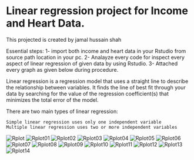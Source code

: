 # Linear regression project for Income and Heart Data.

This projected is created by jamal hussain shah 

Essential steps:
1- import both income and heart data in your Rstudio from source path location in your pc. 
2- Analayze every code for inspect every aspect of linear regression of given data by using Rstudio. 
3- Attached every graph as given below during procedure. 

Linear regression is a regression model that uses a straight line to describe the relationship between variables. It finds the line of best fit through your data by searching for the value of the regression coefficient(s) that minimizes the total error of the model.

There are two main types of linear regression: 

    Simple linear regression uses only one independent variable
    Multiple linear regression uses two or more independent variables
    
    
![Rplot](https://user-images.githubusercontent.com/95676591/173228561-eef80407-3149-402b-8ce9-c74918879f54.png)
![Rplot01](https://user-images.githubusercontent.com/95676591/173228564-eb629be1-dd57-4c7a-9d73-08d7956421bc.png)
![Rplot02](https://user-images.githubusercontent.com/95676591/173228572-b7630b8b-64b2-4438-a60c-fec69e7e256b.png)
![Rplot03](https://user-images.githubusercontent.com/95676591/173228573-149f2c58-cb27-4495-9004-445cbab8cc00.png)
![Rplot04](https://user-images.githubusercontent.com/95676591/173228578-9a3ca352-db3f-4763-8158-870da15f08f3.png)
![Rplot05](https://user-images.githubusercontent.com/95676591/173228583-b37f104b-ea2f-412f-a2a0-bf9ec55ed415.png)
![Rplot06](https://user-images.githubusercontent.com/95676591/173228588-2b89127f-1115-42af-b729-039c95c30614.png)
![Rplot07](https://user-images.githubusercontent.com/95676591/173228590-7b193746-6962-4b99-ae0a-d0a1aaa90ea1.png)
![Rplot08](https://user-images.githubusercontent.com/95676591/173228593-0a0b7585-258f-46bb-9d5f-8cc7099640c5.png)
![Rplot09](https://user-images.githubusercontent.com/95676591/173228595-f482de02-d30d-4fcb-9de0-f1539c24fa82.png)
![Rplot10](https://user-images.githubusercontent.com/95676591/173228596-7e109a94-f239-4162-b579-4671a1c89709.png)
![Rplot11](https://user-images.githubusercontent.com/95676591/173228601-e077a2f3-538a-45a1-8267-3eaac1ae2709.png)
![Rplot12](https://user-images.githubusercontent.com/95676591/173228606-1d89b6e0-97b7-4fc7-bcc5-4e082edbafa0.png)
![Rplot13](https://user-images.githubusercontent.com/95676591/173228610-d966363c-bd9d-4f9e-931e-ad9b239a7161.png)
![Rplot14](https://user-images.githubusercontent.com/95676591/173228612-91646a60-4b84-4d1c-8035-3c67fafb77a3.png)
